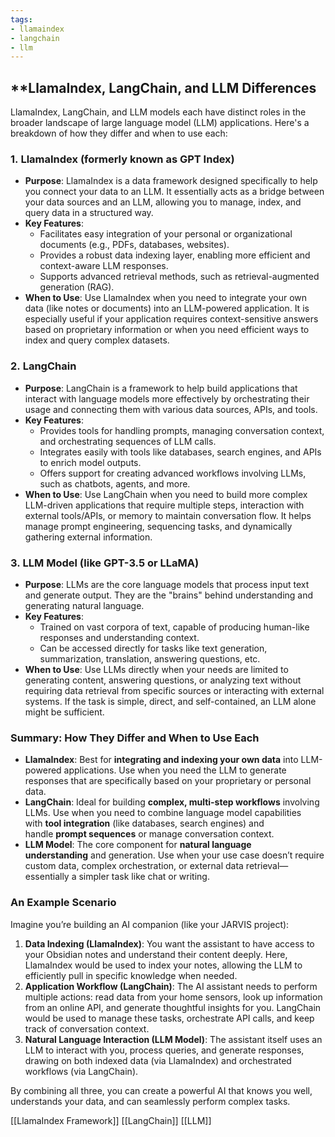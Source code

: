 ```yaml
---
tags:
- llamaindex
- langchain
- llm
---
```


## **LlamaIndex, LangChain, and LLM Differences

LlamaIndex, LangChain, and LLM models each have distinct roles in the broader landscape of large language model (LLM) applications. Here's a breakdown of how they differ and when to use each:

### 1. **LlamaIndex** (formerly known as GPT Index)

- **Purpose**: LlamaIndex is a data framework designed specifically to help you connect your data to an LLM. It essentially acts as a bridge between your data sources and an LLM, allowing you to manage, index, and query data in a structured way.
- **Key Features**:
    - Facilitates easy integration of your personal or organizational documents (e.g., PDFs, databases, websites).
    - Provides a robust data indexing layer, enabling more efficient and context-aware LLM responses.
    - Supports advanced retrieval methods, such as retrieval-augmented generation (RAG).
- **When to Use**: Use LlamaIndex when you need to integrate your own data (like notes or documents) into an LLM-powered application. It is especially useful if your application requires context-sensitive answers based on proprietary information or when you need efficient ways to index and query complex datasets.

### 2. **LangChain**

- **Purpose**: LangChain is a framework to help build applications that interact with language models more effectively by orchestrating their usage and connecting them with various data sources, APIs, and tools.
- **Key Features**:
    - Provides tools for handling prompts, managing conversation context, and orchestrating sequences of LLM calls.
    - Integrates easily with tools like databases, search engines, and APIs to enrich model outputs.
    - Offers support for creating advanced workflows involving LLMs, such as chatbots, agents, and more.
- **When to Use**: Use LangChain when you need to build more complex LLM-driven applications that require multiple steps, interaction with external tools/APIs, or memory to maintain conversation flow. It helps manage prompt engineering, sequencing tasks, and dynamically gathering external information.

### 3. **LLM Model (like GPT-3.5 or LLaMA)**

- **Purpose**: LLMs are the core language models that process input text and generate output. They are the "brains" behind understanding and generating natural language.
- **Key Features**:
    - Trained on vast corpora of text, capable of producing human-like responses and understanding context.
    - Can be accessed directly for tasks like text generation, summarization, translation, answering questions, etc.
- **When to Use**: Use LLMs directly when your needs are limited to generating content, answering questions, or analyzing text without requiring data retrieval from specific sources or interacting with external systems. If the task is simple, direct, and self-contained, an LLM alone might be sufficient.

### **Summary: How They Differ and When to Use Each**

- **LlamaIndex**: Best for **integrating and indexing your own data** into LLM-powered applications. Use when you need the LLM to generate responses that are specifically based on your proprietary or personal data.
- **LangChain**: Ideal for building **complex, multi-step workflows** involving LLMs. Use when you need to combine language model capabilities with **tool integration** (like databases, search engines) and handle **prompt sequences** or manage conversation context.
- **LLM Model**: The core component for **natural language understanding** and generation. Use when your use case doesn’t require custom data, complex orchestration, or external data retrieval—essentially a simpler task like chat or writing.

### **An Example Scenario**

Imagine you’re building an AI companion (like your JARVIS project):

1. **Data Indexing (LlamaIndex)**: You want the assistant to have access to your Obsidian notes and understand their content deeply. Here, LlamaIndex would be used to index your notes, allowing the LLM to efficiently pull in specific knowledge when needed.
2. **Application Workflow (LangChain)**: The AI assistant needs to perform multiple actions: read data from your home sensors, look up information from an online API, and generate thoughtful insights for you. LangChain would be used to manage these tasks, orchestrate API calls, and keep track of conversation context.
3. **Natural Language Interaction (LLM Model)**: The assistant itself uses an LLM to interact with you, process queries, and generate responses, drawing on both indexed data (via LlamaIndex) and orchestrated workflows (via LangChain).

By combining all three, you can create a powerful AI that knows you well, understands your data, and can seamlessly perform complex tasks.

[[LlamaIndex Framework]]  [[LangChain]]  [[LLM]]